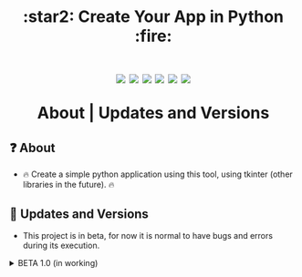 <h1 align=center>
:star2: Create Your App in Python :fire:
<h1>
<p align=center>
  <img src="https://img.shields.io/github/downloads/GFS-0508/Create-Your-App-in-Python/total.svg">
  <img src="https://img.shields.io/github/watchers/GFS-0508/Create-Your-App-in-Python.svg">
  <img src="https://img.shields.io/github/stars/GFS-0508/Create-Your-App-in-Python.svg">
  <img src="https://img.shields.io/github/license/GFS-0508/Create-Your-App-in-Python.svg">
  <img src="https://img.shields.io/github/languages/count/GFS-0508/Create-Your-App-in-Python">
  <img src="https://img.shields.io/github/last-commit/GFS-0508/Create-Your-App-in-Python">
</p>

<p align=center>  
<a>About | Updates and Versions </a>
</p>


## :question:	 About
- :fire: Create a simple python application using this tool, using tkinter (other libraries in the future). :fire:
## :1st_place_medal: Updates and Versions
- This project is in beta, for now it is normal to have bugs and errors during its execution.

<details><summary>BETA 1.0 (in working)</summary>

> Update in: 25/08/2022
 
 - Features
    - [x] Languages
      - English ![Download Language](https://github.com/GFS-0508/Create-Your-App-in-Python/blob/main/beta%201.0/lang/en_US.csv)
      - Portuguese (Portugal) ![Download Language](https://github.com/GFS-0508/Create-Your-App-in-Python/blob/main/beta%201.0/lang/pt_PT.csv)
      - :boom: NOTE: It is possible to add new languages through a .csv file :boom:
    - [x] Simple Interface
    - [x] Extensions (with errors)
    - [x] Accont (unvaliable database)
    - [x] Settings through a .csv (data.csv) 
    - [x] Little space occupied
    - [ ] Design 

</details>
